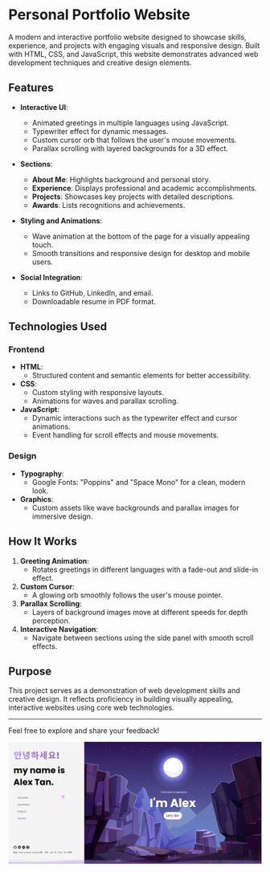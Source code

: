 # Personal Portfolio Website

A modern and interactive portfolio website designed to showcase skills, experience, and projects with engaging visuals and responsive design. Built with HTML, CSS, and JavaScript, this website demonstrates advanced web development techniques and creative design elements.

## Features

- **Interactive UI**:
  - Animated greetings in multiple languages using JavaScript.
  - Typewriter effect for dynamic messages.
  - Custom cursor orb that follows the user's mouse movements.
  - Parallax scrolling with layered backgrounds for a 3D effect.

- **Sections**:
  - **About Me**: Highlights background and personal story.
  - **Experience**: Displays professional and academic accomplishments.
  - **Projects**: Showcases key projects with detailed descriptions.
  - **Awards**: Lists recognitions and achievements.

- **Styling and Animations**:
  - Wave animation at the bottom of the page for a visually appealing touch.
  - Smooth transitions and responsive design for desktop and mobile users.

- **Social Integration**:
  - Links to GitHub, LinkedIn, and email.
  - Downloadable resume in PDF format.

## Technologies Used

### Frontend
- **HTML**:
  - Structured content and semantic elements for better accessibility.
- **CSS**:
  - Custom styling with responsive layouts.
  - Animations for waves and parallax scrolling.
- **JavaScript**:
  - Dynamic interactions such as the typewriter effect and cursor animations.
  - Event handling for scroll effects and mouse movements.

### Design
- **Typography**:
  - Google Fonts: "Poppins" and "Space Mono" for a clean, modern look.
- **Graphics**:
  - Custom assets like wave backgrounds and parallax images for immersive design.

## How It Works

1. **Greeting Animation**:
   - Rotates greetings in different languages with a fade-out and slide-in effect.
2. **Custom Cursor**:
   - A glowing orb smoothly follows the user's mouse pointer.
3. **Parallax Scrolling**:
   - Layers of background images move at different speeds for depth perception.
4. **Interactive Navigation**:
   - Navigate between sections using the side panel with smooth scroll effects.

## Purpose

This project serves as a demonstration of web development skills and creative design. It reflects proficiency in building visually appealing, interactive websites using core web technologies.

---

Feel free to explore and share your feedback!


![screenshot](alextan.ca.png)

